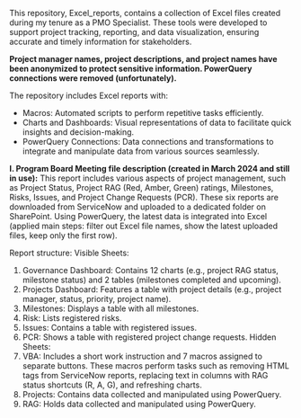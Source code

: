 This repository, Excel_reports, contains a collection of Excel files created during my tenure as a PMO Specialist. 
These tools were developed to support project tracking, reporting, and data visualization, ensuring accurate and timely information for stakeholders.

**Project manager names, project descriptions, and project names have been anonymized to protect sensitive information. PowerQuery connections were removed (unfortunately).**

The repository includes Excel reports with:
- Macros: Automated scripts to perform repetitive tasks efficiently.
- Charts and Dashboards: Visual representations of data to facilitate quick insights and decision-making.
- PowerQuery Connections: Data connections and transformations to integrate and manipulate data from various sources seamlessly. 

  
**I. Program Board Meeting file description (created in March 2024 and still in use):**
This report includes various aspects of project management, such as Project Status, Project RAG (Red, Amber, Green) ratings, Milestones, Risks, Issues, and Project Change Requests (PCR). 
These six reports are downloaded from ServiceNow and uploaded to a dedicated folder on SharePoint. Using PowerQuery, the latest data is integrated into Excel (applied main steps: filter out Excel file names, show the latest uploaded files, keep only the first row).

Report structure:
Visible Sheets:
1. Governance Dashboard: Contains 12 charts (e.g., project RAG status, milestone status) and 2 tables (milestones completed and upcoming).
2. Projects Dashboard: Features a table with project details (e.g., project manager, status, priority, project name).
3. Milestones: Displays a table with all milestones.
4. Risk: Lists registered risks.
5. Issues: Contains a table with registered issues.
6. PCR: Shows a table with registered project change requests.
Hidden Sheets:
1. VBA: Includes a short work instruction and 7 macros assigned to separate buttons. These macros perform tasks such as removing HTML tags from ServiceNow reports, replacing text in columns with RAG status shortcuts (R, A, G), and refreshing charts.
2. Projects: Contains data collected and manipulated using PowerQuery.
3. RAG: Holds data collected and manipulated using PowerQuery.



